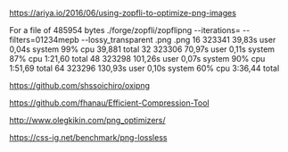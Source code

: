 

https://ariya.io/2016/06/using-zopfli-to-optimize-png-images


For a file of 485954 bytes ./forge/zopfli/zopflipng --iterations=<n> --filters=01234mepb --lossy_transparent <in>.png <out>.png
16	323341	39,83s user 0,04s system 99% cpu 39,881 total
32	323306	70,97s user 0,11s system 87% cpu 1:21,60 total
48	323298	101,26s user 0,07s system 90% cpu 1:51,69 total
64	323296	130,93s user 0,10s system 60% cpu 3:36,44 total


https://github.com/shssoichiro/oxipng

https://github.com/fhanau/Efficient-Compression-Tool

http://www.olegkikin.com/png_optimizers/

https://css-ig.net/benchmark/png-lossless